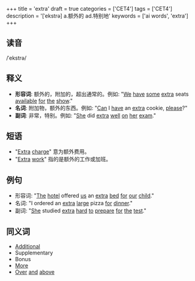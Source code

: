 +++
title = 'extra'
draft = true
categories = ['CET4']
tags = ['CET4']
description = '[ˈekstrə] a.额外的 ad.特别地'
keywords = ['ai words', 'extra']
+++

## 读音
/ˈekstrə/

## 释义
- **形容词**: 额外的，附加的，超出通常的。例如: "[We](/zh/post/we/) [have](/zh/post/have/) [some](/zh/post/some/) [extra](/zh/post/extra/) seats [available](/zh/post/available/) [for](/zh/post/for/) [the](/zh/post/the/) [show](/zh/post/show/)."
- **名词**: 附加物，额外的东西。例如: "[Can](/zh/post/can/) I [have](/zh/post/have/) an [extra](/zh/post/extra/) cookie, [please](/zh/post/please/)?"
- **副词**: 非常，特别。例如: "[She](/zh/post/she/) did [extra](/zh/post/extra/) [well](/zh/post/well/) [on](/zh/post/on/) [her](/zh/post/her/) [exam](/zh/post/exam/)."

## 短语
- "[Extra](/zh/post/extra/) [charge](/zh/post/charge/)" 意为额外费用。
- "[Extra](/zh/post/extra/) [work](/zh/post/work/)" 指的是额外的工作或加班。

## 例句
- 形容词: "[The](/zh/post/the/) [hotel](/zh/post/hotel/) offered [us](/zh/post/us/) an [extra](/zh/post/extra/) [bed](/zh/post/bed/) [for](/zh/post/for/) [our](/zh/post/our/) [child](/zh/post/child/)."
- 名词: "I ordered an [extra](/zh/post/extra/) [large](/zh/post/large/) pizza [for](/zh/post/for/) [dinner](/zh/post/dinner/)."
- 副词: "[She](/zh/post/she/) studied [extra](/zh/post/extra/) [hard](/zh/post/hard/) [to](/zh/post/to/) [prepare](/zh/post/prepare/) [for](/zh/post/for/) [the](/zh/post/the/) [test](/zh/post/test/)."

## 同义词
- [Additional](/zh/post/additional/)
- Supplementary
- Bonus
- [More](/zh/post/more/)
- [Over](/zh/post/over/) [and](/zh/post/and/) [above](/zh/post/above/)
